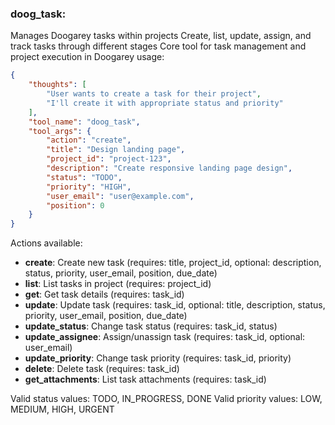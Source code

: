 ### doog_task:
Manages Doogarey tasks within projects
Create, list, update, assign, and track tasks through different stages
Core tool for task management and project execution in Doogarey
usage:
~~~json
{
    "thoughts": [
        "User wants to create a task for their project",
        "I'll create it with appropriate status and priority"
    ],
    "tool_name": "doog_task",
    "tool_args": {
        "action": "create",
        "title": "Design landing page",
        "project_id": "project-123",
        "description": "Create responsive landing page design",
        "status": "TODO",
        "priority": "HIGH",
        "user_email": "user@example.com",
        "position": 0
    }
}
~~~

Actions available:
- **create**: Create new task (requires: title, project_id, optional: description, status, priority, user_email, position, due_date)
- **list**: List tasks in project (requires: project_id)
- **get**: Get task details (requires: task_id)
- **update**: Update task (requires: task_id, optional: title, description, status, priority, user_email, position, due_date)
- **update_status**: Change task status (requires: task_id, status)
- **update_assignee**: Assign/unassign task (requires: task_id, optional: user_email)
- **update_priority**: Change task priority (requires: task_id, priority)
- **delete**: Delete task (requires: task_id)
- **get_attachments**: List task attachments (requires: task_id)

Valid status values: TODO, IN_PROGRESS, DONE
Valid priority values: LOW, MEDIUM, HIGH, URGENT